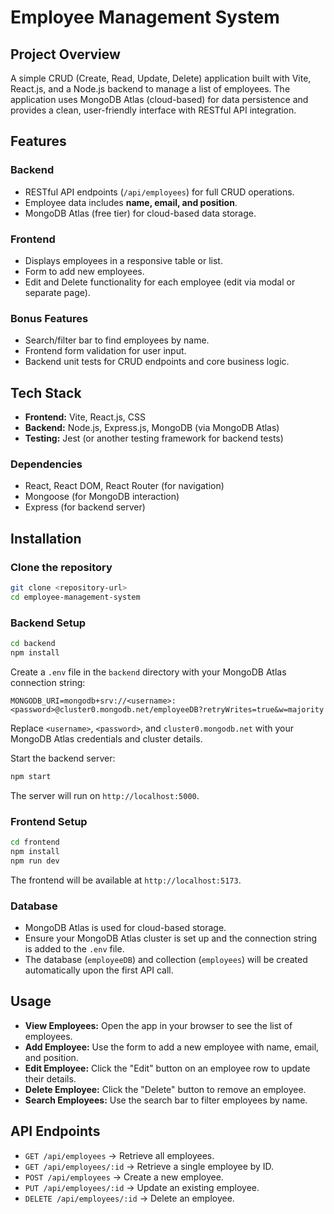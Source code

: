 # Employee Management System

## Project Overview

A simple CRUD (Create, Read, Update, Delete) application built with Vite, React.js, and a Node.js backend to manage a list of employees. The application uses MongoDB Atlas (cloud-based) for data persistence and provides a clean, user-friendly interface with RESTful API integration.

## Features

### Backend

* RESTful API endpoints (`/api/employees`) for full CRUD operations.
* Employee data includes **name, email, and position**.
* MongoDB Atlas (free tier) for cloud-based data storage.

### Frontend

* Displays employees in a responsive table or list.
* Form to add new employees.
* Edit and Delete functionality for each employee (edit via modal or separate page).

### Bonus Features

* Search/filter bar to find employees by name.
* Frontend form validation for user input.
* Backend unit tests for CRUD endpoints and core business logic.

## Tech Stack

* **Frontend:** Vite, React.js, CSS
* **Backend:** Node.js, Express.js, MongoDB (via MongoDB Atlas)
* **Testing:** Jest (or another testing framework for backend tests)

### Dependencies

* React, React DOM, React Router (for navigation)
* Mongoose (for MongoDB interaction)
* Express (for backend server)

## Installation

### Clone the repository

```bash
git clone <repository-url>
cd employee-management-system
```

### Backend Setup

```bash
cd backend
npm install
```

Create a `.env` file in the `backend` directory with your MongoDB Atlas connection string:

```
MONGODB_URI=mongodb+srv://<username>:<password>@cluster0.mongodb.net/employeeDB?retryWrites=true&w=majority
```

Replace `<username>`, `<password>`, and `cluster0.mongodb.net` with your MongoDB Atlas credentials and cluster details.

Start the backend server:

```bash
npm start
```

The server will run on `http://localhost:5000`.

### Frontend Setup

```bash
cd frontend
npm install
npm run dev
```

The frontend will be available at `http://localhost:5173`.

### Database

* MongoDB Atlas is used for cloud-based storage.
* Ensure your MongoDB Atlas cluster is set up and the connection string is added to the `.env` file.
* The database (`employeeDB`) and collection (`employees`) will be created automatically upon the first API call.

## Usage

* **View Employees:** Open the app in your browser to see the list of employees.
* **Add Employee:** Use the form to add a new employee with name, email, and position.
* **Edit Employee:** Click the "Edit" button on an employee row to update their details.
* **Delete Employee:** Click the "Delete" button to remove an employee.
* **Search Employees:** Use the search bar to filter employees by name.

## API Endpoints

* `GET /api/employees` → Retrieve all employees.
* `GET /api/employees/:id` → Retrieve a single employee by ID.
* `POST /api/employees` → Create a new employee.
* `PUT /api/employees/:id` → Update an existing employee.
* `DELETE /api/employees/:id` → Delete an employee.
